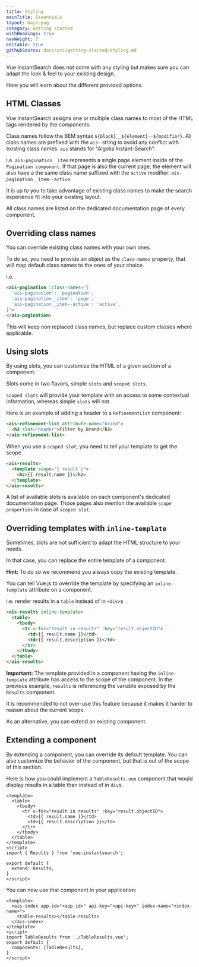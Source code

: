 ```yaml
---
title: Styling
mainTitle: Essentials
layout: main.pug
category: Getting started
withHeadings: true
navWeight: 7
editable: true
githubSource: docs/src/getting-started/styling.md
---
```


Vue InstantSearch does not come with any styling but makes sure you can adapt the look & feel to your existing design.

Here you will learn about the different provided options.

## HTML Classes

Vue InstantSearch assigns one or multiple class names to most of the HTML tags rendered by the components.

Class names follow the BEM syntax `${block}__${element}--${modifier}`. 
All class names are prefixed with the `ais-` string to avoid any conflict with existing class names.
`ais` stands for "Algolia Instant-Search".

i.e. `ais-pagination__item` represents a single page element inside of the `Pagination component`.
If that page is also the current page, the element will also have a the same class name suffixed with the `active` modifier: `ais-pagination__item--active`.

It is up to you to take advantage of existing class names to make the search experience fit into your existing layout.

All class names are listed on the dedicated documentation page of every component.

## Overriding class names

You can override existing class names with your own ones.

To do so, you need to provide an object as the `class-names` property, that will map default class names to the ones of your choice.

i.e.

```html
<ais-pagination :class-names="{
  'ais-pagination': 'pagination',
  'ais-pagination__item': 'page',
  'ais-pagination__item--active': 'active',
}">
</ais-pagination>
```

This will keep non replaced class names, but replace custom classes where applicable.

## Using slots

By using slots, you can customize the HTML of a given section of a component.

Slots come in two flavors, simple `slots` and `scoped slots`.

`scoped slots` will provide your template with an access to some contextual information, whereas simple `slots` will not.

Here is an example of adding a header to a `RefinementList` component:

```html
<ais-refinement-list attribute-name="brand">
  <h3 slot="header">Filter by Brand</h3>
</ais-refinement-list>
```

When you use a `scoped slot`, you need to tell your template to get the scope.

```html
<ais-results>
  <template scope="{ result }">
    <h2>{{ result.name }}</h2>
  </template>
</ais-results>
```

A list of available slots is available on each component's dedicated documentation page. Those pages also mention the available `scope properties` in case of `scoped slot`.

## Overriding templates with `inline-template`

Sometimes, slots are not sufficient to adapt the HTML structure to your needs.

In that case, you can replace the entire template of a component.

**Hint:** To do so we recommend you always copy the existing template.

You can tell Vue.js to override the template by specifying an `inline-template` attribute on a component.

i.e. render results in a `table` instead of in `<div>`s

```html
<ais-results inline-template>
  <table>
    <tbody>
      <tr v-for="result in results" :key="result.objectID">
        <td>{{ result.name }}</td>
        <td>{{ result.description }}</td>
      </tr>
    </tbody>
  </table>
</ais-results>
```

**Important:** The template provided in a component having the `inline-template` attribute has access to the scope of the component. In the previous example, `results` is referencing the variable exposed by the `Results` component.

It is recommended to not over-use this feature because it makes it harder to reason about the current scope.

As an alternative, you can extend an existing component.

## Extending a component

By extending a component, you can override its default template. 
You can also customize the behavior of the component, but that is out of the scope of this section.

Here is how you could implement a `TableResults.vue` component that would display results in a table than instead of in `div`s.


```vue
<template>
  <table>
    <tbody>
      <tr v-for="result in results" :key="result.objectID">
        <td>{{ result.name }}</td>
        <td>{{ result.description }}</td>
      </tr>
    </tbody>
  </table>
</template>
<script>
import { Results } from 'vue-instantsearch';

export default {
  extend: Results,
}
</script>
```

You can now use that component in your application:

```vue
<template>
  <ais-index app-id="<app-id>" api-key="<api-key>" index-name="<index-name>">
    <table-results></table-results>
  </ais-index>
</template>
<script>
import TableResults from './TableResults.vue';
export default {
  components: [TableResults],
}
</script>
```






